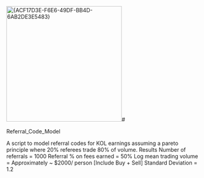 <img width="302" alt="{ACF17D3E-F6E6-49DF-BB4D-6AB2DE3E5483}" src="https://github.com/user-attachments/assets/fb3c71f5-088a-4b6a-938f-703a5910368d"># 

Referral_Code_Model

A script to model referral codes for KOL earnings assuming a pareto principle where 20% referees trade 80% of volume.
Results
Number of referrals = 1000
Referral % on fees earned = 50% 
Log mean trading volume = Approximately ~ $2000/ person [Include Buy + Sell]
Standard Deviation = 1.2 


